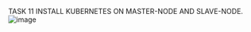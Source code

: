 TASK 11
INSTALL KUBERNETES ON MASTER-NODE AND SLAVE-NODE.
![image](https://github.com/venomgith/devops_camp/assets/97960831/0ff12169-4fcc-47c5-8226-54216458186c)
